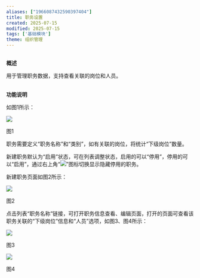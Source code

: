 ```yaml
---
aliases: ["1966087432590397404"]
title: 职务设置
created: 2025-07-15
modified: 2025-07-15
tags: ['基础模块']
theme: 组织管理
---
```


##

**概述**

用于管理职务数据，支持查看关联的岗位和人员。

##

**功能说明**

如图1所示：

![](https://myhelpdoc.oss-cn-heyuan.aliyuncs.com/mdimages/d33403b72e8a7919473f734737c340c6.jpg)

图1

职务需要定义“职务名称”和“类别”，如有关联的岗位，将统计“下级岗位”数量。

新建职务默认为“启用”状态，可在列表调整状态，启用的可以“停用”，停用的可以“启用”，通过右上角“![](https://myhelpdoc.oss-cn-heyuan.aliyuncs.com/mdimages/11553f4f1874a87c2f061b0d114ee13d.jpg)”图标切换显示隐藏停用的职务。

新建职务页面如图2所示：

![](https://myhelpdoc.oss-cn-heyuan.aliyuncs.com/mdimages/ade9716f81675733f5430af3698d4054.jpg)

图2

点击列表“职务名称”链接，可打开职务信息查看、编辑页面，打开的页面可查看该职务关联的“下级岗位”信息和“人员”选项，如图3、图4所示：

![](https://myhelpdoc.oss-cn-heyuan.aliyuncs.com/mdimages/34adec29ff688a48a57beb283b42c24c.jpg)

图3

![](https://myhelpdoc.oss-cn-heyuan.aliyuncs.com/mdimages/d5a22f7948d5ba3df120a28db1a9d9e1.jpg)

图4

